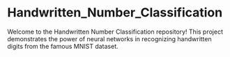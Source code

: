 # Handwritten_Number_Classification
Welcome to the Handwritten Number Classification repository! This project demonstrates the power of neural networks in recognizing handwritten digits from the famous MNIST dataset.
